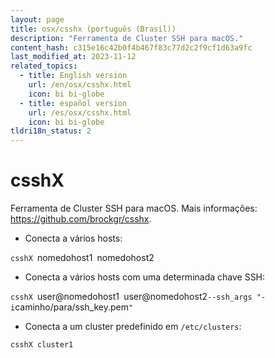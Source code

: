 ```yaml
---
layout: page
title: osx/csshx (português (Brasil))
description: "Ferramenta de Cluster SSH para macOS."
content_hash: c315e16c42b0f4b467f83c77d2c2f9cf1d63a9fc
last_modified_at: 2023-11-12
related_topics:
  - title: English version
    url: /en/osx/csshx.html
    icon: bi bi-globe
  - title: español version
    url: /es/osx/csshx.html
    icon: bi bi-globe
tldri18n_status: 2
---
```

# csshX

Ferramenta de Cluster SSH para macOS.
Mais informações: <https://github.com/brockgr/csshx>.

- Conecta a vários hosts:

`csshX `<span class="tldr-var badge badge-pill bg-dark-lm bg-white-dm text-white-lm text-dark-dm font-weight-bold">nomedohost1</span>` `<span class="tldr-var badge badge-pill bg-dark-lm bg-white-dm text-white-lm text-dark-dm font-weight-bold">nomedohost2</span>

- Conecta a vários hosts com uma determinada chave SSH:

`csshX `<span class="tldr-var badge badge-pill bg-dark-lm bg-white-dm text-white-lm text-dark-dm font-weight-bold">user@nomedohost1</span>` `<span class="tldr-var badge badge-pill bg-dark-lm bg-white-dm text-white-lm text-dark-dm font-weight-bold">user@nomedohost2</span>` --ssh_args "-i `<span class="tldr-var badge badge-pill bg-dark-lm bg-white-dm text-white-lm text-dark-dm font-weight-bold">caminho/para/ssh_key.pem</span>`"`

- Conecta a um cluster predefinido em `/etc/clusters`:

`csshX cluster1`
